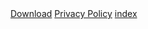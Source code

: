 <html>
<body>
  <a rel="stylesheet" href="setup.msi">Download</a>
  <a rel="stylesheet" href="privacy policy.html">Privacy Policy</a>
  <a rel="stylesheet" href="index.html">index</a>
</body>
</html>
